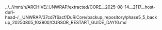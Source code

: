 ../..//mnt/h/ARCHIVE/.UNWRAP/extracted/CORE__2025-08-14__2117__host-duri-head-/__UNWRAP/37cd7f6acf/DuRiCore/backup_repository/phase5_5_backup_20250805_103800/CURSOR_RESTART_GUIDE_DAY10.md
